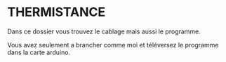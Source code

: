 # THERMISTANCE
Dans ce dossier vous trouvez le cablage mais aussi le programme.

Vous avez seulement a brancher comme moi et téléversez le programme dans la carte arduino.
